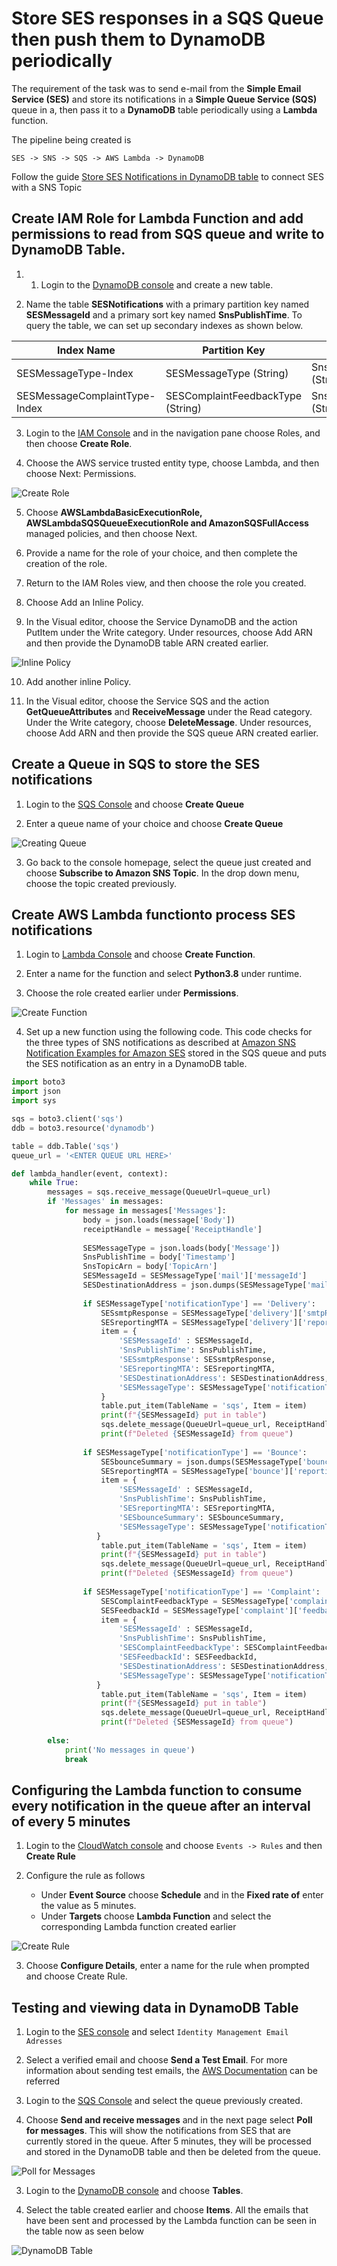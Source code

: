 # Store SES responses in a SQS Queue then push them to DynamoDB periodically

The requirement of the task was to send e-mail from the **Simple Email Service (SES)** and store its notifications in a **Simple Queue Service (SQS)** queue in a, then pass it to a **DynamoDB** table periodically using a **Lambda** function.

The pipeline being created is 
```
SES -> SNS -> SQS -> AWS Lambda -> DynamoDB 
```

Follow the guide [Store SES Notifications in DynamoDB table](/Amazon%20Web%20Services/Pipeline%20to%20store%20SES%20responses%20to%20DynamoDB%20Table.md) to connect SES with a SNS Topic

## Create IAM Role for Lambda Function and add permissions to read from SQS queue and write to DynamoDB Table.

1. 1. Login to the [DynamoDB console](https://console.aws.amazon.com/dynamodb/home) and create a new table.

2. Name the table **SESNotifications** with a primary partition key named **SESMessageId** and a primary sort key named **SnsPublishTime**. To query the table, we can set up secondary indexes as shown below.

| Index Name                    | Partition Key                     | Sort Key                |
|-------------------------------|-----------------------------------|-------------------------|
| SESMessageType-Index          | SESMessageType (String)           | SnsPublishTime (String) |
| SESMessageComplaintType-Index | SESComplaintFeedbackType (String) | SnsPublishTime (String) |

3. Login to the [IAM Console](https://console.aws.amazon.com/iam/home?) and in the navigation pane choose Roles, and then choose **Create Role**.

4. Choose the AWS service trusted entity type, choose Lambda, and then choose Next: Permissions.

![Create Role](/screenshots/Amazon%20Web%20Services/Create%20role.png)

5. Choose **AWSLambdaBasicExecutionRole, AWSLambdaSQSQueueExecutionRole and AmazonSQSFullAccess** managed policies, and then choose Next.

6. Provide a name for the role of your choice, and then complete the creation of the role.

7. Return to the IAM Roles view, and then choose the role you created.

8. Choose Add an Inline Policy.

9. In the Visual editor, choose the Service DynamoDB and the action PutItem under the Write category. Under resources, choose Add ARN and then provide the DynamoDB table ARN created earlier.

![Inline Policy](/screenshots/Amazon%20Web%20Services/Inline%20Policy.png)

10. Add another inline Policy.

11. In the Visual editor, choose the Service SQS and the action **GetQueueAttributes** and **ReceiveMessage** under the Read category. Under the Write category, choose **DeleteMessage**. Under resources, choose Add ARN and then provide the SQS queue ARN created earlier.


## Create a Queue in SQS to store the SES notifications

1. Login to the [SQS Console](https://ap-south-1.console.aws.amazon.com/sqs/v2/home) and choose **Create Queue**

2. Enter a queue name of your choice and choose **Create Queue**

![Creating Queue](/screenshots/Amazon%20Web%20Services/Create%20Queue.png)

3. Go back to the console homepage, select the queue just created and choose **Subscribe to Amazon SNS Topic**. In the drop down menu, choose the topic created previously.


## Create AWS Lambda functionto process SES notifications

1. Login to [Lambda Console](https://ap-south-1.console.aws.amazon.com/lambda/home) and choose **Create Function**.

2. Enter a name for the function and select **Python3.8** under runtime. 

3. Choose the role created earlier under **Permissions**.

![Create Function](/screenshots/Amazon%20Web%20Services/Create%20Function%20Python.png)

4. Set up a new function using the following code. This code checks for the three types of SNS notifications as described at [Amazon SNS Notification Examples for Amazon SES](https://docs.aws.amazon.com/ses/latest/DeveloperGuide/notification-examples.html) stored in the SQS queue and puts the SES notification as an entry in a DynamoDB table.

```python
import boto3
import json
import sys

sqs = boto3.client('sqs')
ddb = boto3.resource('dynamodb')

table = ddb.Table('sqs')
queue_url = '<ENTER QUEUE URL HERE>'

def lambda_handler(event, context):
    while True:
        messages = sqs.receive_message(QueueUrl=queue_url)
        if 'Messages' in messages:
            for message in messages['Messages']:
                body = json.loads(message['Body'])
                receiptHandle = message['ReceiptHandle']
                
                SESMessageType = json.loads(body['Message'])
                SnsPublishTime = body['Timestamp']
                SnsTopicArn = body['TopicArn']
                SESMessageId = SESMessageType['mail']['messageId']
                SESDestinationAddress = json.dumps(SESMessageType['mail']['destination'])
            
                if SESMessageType['notificationType'] == 'Delivery':
                    SESsmtpResponse = SESMessageType['delivery']['smtpResponse']
                    SESreportingMTA = SESMessageType['delivery']['reportingMTA']
                    item = {
                        'SESMessageId' : SESMessageId, 
			            'SnsPublishTime': SnsPublishTime, 
			            'SESsmtpResponse': SESsmtpResponse,
			            'SESreportingMTA': SESreportingMTA,
			            'SESDestinationAddress': SESDestinationAddress, 
			            'SESMessageType': SESMessageType['notificationType'],
                    }
                    table.put_item(TableName = 'sqs', Item = item)
                    print(f"{SESMessageId} put in table")
                    sqs.delete_message(QueueUrl=queue_url, ReceiptHandle=receiptHandle)
                    print(f"Deleted {SESMessageId} from queue")
                    
                if SESMessageType['notificationType'] == 'Bounce':
                    SESbounceSummary = json.dumps(SESMessageType['bounce']['bouncedRecipients'])
                    SESreportingMTA = SESMessageType['bounce']['reportingMTA']
                    item = {
                        'SESMessageId' : SESMessageId, 
			            'SnsPublishTime': SnsPublishTime,
			            'SESreportingMTA': SESreportingMTA,
			            'SESbounceSummary': SESbounceSummary, 
			            'SESMessageType': SESMessageType['notificationType'],
                   }
                    table.put_item(TableName = 'sqs', Item = item)
                    print(f"{SESMessageId} put in table")
                    sqs.delete_message(QueueUrl=queue_url, ReceiptHandle=receiptHandle)
                    print(f"Deleted {SESMessageId} from queue")
                
                if SESMessageType['notificationType'] == 'Complaint':
                    SESComplaintFeedbackType = SESMessageType['complaint']['complaintFeedbackType']
                    SESFeedbackId = SESMessageType['complaint']['feedbackId']
                    item = {
                        'SESMessageId' : SESMessageId, 
			            'SnsPublishTime': SnsPublishTime, 
			            'SESComplaintFeedbackType': SESComplaintFeedbackType,
			            'SESFeedbackId': SESFeedbackId,
			            'SESDestinationAddress': SESDestinationAddress, 
			            'SESMessageType': SESMessageType['notificationType'],
                   }
                    table.put_item(TableName = 'sqs', Item = item)
                    print(f"{SESMessageId} put in table")
                    sqs.delete_message(QueueUrl=queue_url, ReceiptHandle=receiptHandle)
                    print(f"Deleted {SESMessageId} from queue")
    
        else:
            print('No messages in queue')
            break
```


## Configuring the Lambda function to consume every notification in the queue after an interval of every 5 minutes

1. Login to the [CloudWatch console](https://ap-south-1.console.aws.amazon.com/cloudwatch/home) and choose `Events -> Rules` and then **Create Rule**

2. Configure the rule as follows
    - Under **Event Source** choose **Schedule** and in the **Fixed rate of** enter the value as 5 minutes.
    - Under **Targets** choose **Lambda Function** and select the corresponding Lambda function created earlier

![Create Rule](/screenshots/Amazon%20Web%20Services/Create%20Event%20Rule.png)

3. Choose **Configure Details**, enter a name for the rule when prompted and choose Create Rule.

## Testing and viewing data in DynamoDB Table

1. Login to the [SES console](https://ap-south-1.console.aws.amazon.com/ses/home) and select `Identity Management Email Adresses`

2. Select a verified email and choose **Send a Test Email**. For more information about sending test emails, the [AWS Documentation](https://docs.aws.amazon.com/ses/latest/DeveloperGuide/send-email-simulator.html) can be referred

3. Login to the [SQS Console](https://ap-south-1.console.aws.amazon.com/sqs/v2/home) and select the queue previously created.

4. Choose **Send and receive messages** and in the next page select **Poll for messages**. This will show the notifications from SES that are currently stored in the queue. After 5 minutes, they will be processed and stored in the DynamoDB table and then be deleted from the queue.

![Poll for Messages](/screenshots/Amazon%20Web%20Services/Poll%20for%20Messages.png)

3. Login to the [DynamoDB console](https://console.aws.amazon.com/dynamodb/home) and choose **Tables**.

4. Select the table created earlier and choose **Items**. All the emails that have been sent and processed by the Lambda function can be seen in the table now as seen below

![DynamoDB Table](/screenshots/Amazon%20Web%20Services/DynamoDB%20Table.png)
